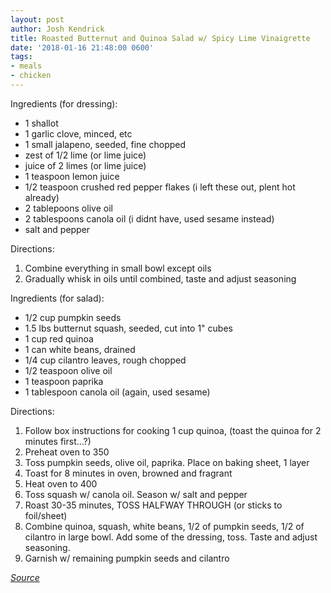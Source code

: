 ```yaml
---
layout: post
author: Josh Kendrick
title: Roasted Butternut and Quinoa Salad w/ Spicy Lime Vinaigrette
date: '2018-01-16 21:48:00 0600'
tags:
- meals
- chicken
---
```


Ingredients (for dressing):
* 1 shallot
* 1 garlic clove, minced, etc
* 1 small jalapeno, seeded, fine chopped
* zest of 1/2 lime (or lime juice)
* juice of 2 limes (or lime juice)
* 1 teaspoon lemon juice
* 1/2 teaspoon crushed red pepper flakes (i left these out, plent hot already)
* 2 tablepoons olive oil
* 2 tablespoons canola oil (i didnt have, used sesame instead)
* salt and pepper

Directions:
1. Combine everything in small bowl except oils
2. Gradually whisk in oils until combined, taste and adjust seasoning

Ingredients (for salad):
* 1/2 cup pumpkin seeds
* 1.5 lbs butternut squash, seeded, cut into 1" cubes
* 1 cup red quinoa
* 1 can white beans, drained
* 1/4 cup cilantro leaves, rough chopped
* 1/2 teaspoon olive oil
* 1 teaspoon paprika
* 1 tablespoon canola oil (again, used sesame)

Directions:
1. Follow box instructions for cooking 1 cup quinoa, (toast the quinoa for 2 minutes first...?)
2. Preheat oven to 350
3. Toss pumpkin seeds, olive oil, paprika. Place on baking sheet, 1 layer
4. Toast for 8 minutes in oven, browned and fragrant
5. Heat oven to 400
6. Toss squash w/ canola oil. Season w/ salt and pepper
7. Roast 30-35 minutes, TOSS HALFWAY THROUGH (or sticks to foil/sheet)
8. Combine quinoa, squash, white beans, 1/2 of pumpkin seeds, 1/2 of cilantro in large bowl. Add some of the dressing, toss. Taste and adjust seasoning.
9. Garnish w/ remaining pumpkin seeds and cilantro

*[Source](https://food52.com/recipes/23571-roasted-butternut-and-red-quinoa-salad-with-spicy-lime-vinaigrette)*